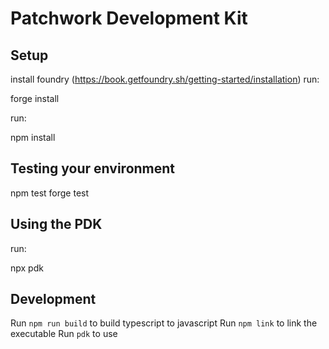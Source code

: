 # Patchwork Development Kit


## Setup

install foundry (https://book.getfoundry.sh/getting-started/installation)
run:

forge install

run: 

npm install


## Testing your environment

npm test
forge test


## Using the PDK

run:

npx pdk


## Development
Run `npm run build` to build typescript to javascript
Run `npm link` to link the executable
Run `pdk` to use
